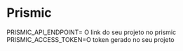 # Prismic
PRISMIC_API_ENDPOINT= O link do seu projeto no prismic
PRISMIC_ACCESS_TOKEN=O token gerado no seu projeto
